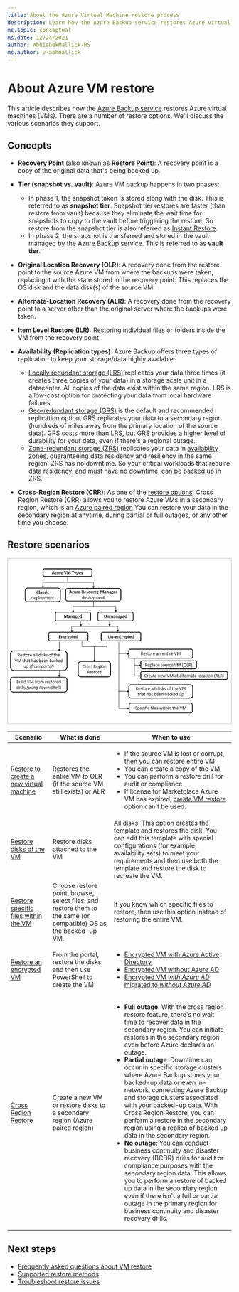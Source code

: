 ```yaml
---
title: About the Azure Virtual Machine restore process
description: Learn how the Azure Backup service restores Azure virtual machines
ms.topic: conceptual
ms.date: 12/24/2021
author: AbhishekMallick-MS
ms.author: v-abhmallick
---
```


# About Azure VM restore

This article describes how the [Azure Backup service](./backup-overview.md) restores Azure virtual machines (VMs). There are a number of restore options. We'll discuss the various scenarios they support.

## Concepts

- **Recovery Point** (also known as **Restore Point**): A recovery point is a copy of the original data that's being backed up.

- **Tier (snapshot vs. vault)**:  Azure VM backup happens in two phases:

  - In phase 1, the snapshot taken is stored along with the disk. This is referred to as **snapshot tier**. Snapshot tier restores are faster (than restore from vault) because they eliminate the wait time for snapshots to copy to the vault before triggering the restore. So restore from the snapshot tier is also referred as [Instant Restore](./backup-instant-restore-capability.md).
  - In phase 2, the snapshot is transferred and stored in the vault managed by the Azure Backup service. This is referred to as **vault tier**.

- **Original Location Recovery (OLR)**: A recovery done from the restore point to the source Azure VM from where the backups were taken, replacing it with the state stored in the recovery point. This replaces the OS disk and the data disk(s) of the source VM.

- **Alternate-Location Recovery (ALR)**: A recovery done from the recovery point to a server other than the original server where the backups were taken.

- **Item Level Restore (ILR):** Restoring individual files or folders inside the VM from the recovery point

- **Availability (Replication types)**: Azure Backup offers three types of replication to keep your storage/data highly available:
  - [Locally redundant storage (LRS)](../storage/common/storage-redundancy.md#locally-redundant-storage) replicates your data three times (it creates three copies of your data) in a storage scale unit in a datacenter. All copies of the data exist within the same region. LRS is a low-cost option for protecting your data from local hardware failures.
  - [Geo-redundant storage (GRS)](../storage/common/storage-redundancy.md#geo-redundant-storage) is the default and recommended replication option. GRS replicates your data to a secondary region (hundreds of miles away from the primary location of the source data). GRS costs more than LRS, but GRS provides a higher level of durability for your data, even if there's a regional outage.
  - [Zone-redundant storage (ZRS)](../storage/common/storage-redundancy.md#zone-redundant-storage) replicates your data in [availability zones](../availability-zones/az-overview.md#availability-zones), guaranteeing data residency and resiliency in the same region. ZRS has no downtime. So your critical workloads that require [data residency](https://azure.microsoft.com/resources/achieving-compliant-data-residency-and-security-with-azure/), and must have no downtime, can be backed up in ZRS.

- **Cross-Region Restore (CRR)**: As one of the [restore options](./backup-azure-arm-restore-vms.md#restore-options), Cross Region Restore (CRR) allows you to restore Azure VMs in a secondary region, which is an [Azure paired region](../availability-zones/cross-region-replication-azure.md) You can restore your data in the secondary region at anytime,  during partial or full outages, or any other time you choose. 

## Restore scenarios

![Restore scenarios ](./media/about-azure-vm-restore/recovery-scenarios.png)

| **Scenario**                                                 | **What is done**                                             | **When to use**                                              |
| ------------------------------------------------------------ | ------------------------------------------------------------ | ------------------------------------------------------------ |
| [Restore to create a new virtual machine](./backup-azure-arm-restore-vms.md) | Restores the entire VM to OLR (if the source VM still exists) or ALR | <ul><li> If the source VM is lost or  corrupt, then you can restore entire VM  <li> You can create a copy of the  VM  <li> You can perform a restore  drill for audit or compliance  <li> If license for Marketplace Azure VM has expired, [create VM restore](./backup-azure-arm-restore-vms.md#create-a-vm) option can't be used.</ul> |
| [Restore disks of the VM](./backup-azure-arm-restore-vms.md#restore-disks) | Restore disks attached to the VM                             |  All disks: This option creates the template and restores the disk. You can edit this template  with special configurations (for example, availability sets) to meet your requirements  and then use both the template and restore the disk to recreate the VM. |
| [Restore specific files within the VM](./backup-azure-restore-files-from-vm.md) | Choose restore point, browse, select files, and restore them to the  same (or compatible) OS as the backed-up VM. |  If you know which specific  files to restore, then use this option instead of restoring the entire VM. |
| [Restore an encrypted VM](./backup-azure-vms-encryption.md) | From the portal, restore the disks and then use PowerShell to create the VM | <ul><li> [Encrypted VM with  Azure Active Directory](../virtual-machines/windows/disk-encryption-windows-aad.md)  <li> [Encrypted VM  without Azure AD](../virtual-machines/windows/disk-encryption-windows.md) <li> [Encrypted VM *with Azure AD* migrated to *without Azure AD*](../virtual-machines/windows/disk-encryption-faq.yml#can-i-migrate-vms-that-were-encrypted-with-a-microsoft-entra-app-to-encryption-without-an-azure-ad-app-)</ul> |
| [Cross Region Restore](./backup-azure-arm-restore-vms.md#cross-region-restore) | Create a new VM or restore disks to a  secondary region (Azure paired region) | <ul><li> **Full outage**:  With the cross region restore feature, there's no wait time to recover data in the secondary region. You can initiate restores in the secondary region even before Azure declares an outage. <li> **Partial outage**: Downtime can occur in specific storage clusters where Azure Backup stores your backed-up data or even in-network, connecting Azure Backup and storage clusters associated with your backed-up data. With Cross Region Restore, you can perform a restore in the secondary region using a replica of backed up data in the secondary region. <li> **No outage**: You can conduct business continuity and disaster recovery (BCDR) drills for audit or compliance purposes with the secondary region data. This allows you to perform a restore of backed up data in the secondary region even if there isn't a full or partial outage in the primary region for business continuity and disaster recovery drills.</ul>  |

## Next steps

- [Frequently asked questions about VM restore](./backup-azure-vm-backup-faq.yml)
- [Supported restore methods](./backup-support-matrix-iaas.md#supported-restore-methods)
- [Troubleshoot restore issues](./backup-azure-vms-troubleshoot.md#restore)
